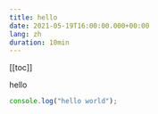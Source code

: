 ```yaml
---
title: hello
date: 2021-05-19T16:00:00.000+00:00
lang: zh
duration: 10min
---
```


[[toc]]

hello

```javascript
console.log("hello world");
```
